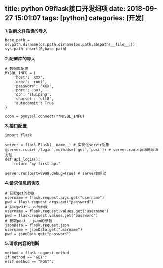 title: python 09flask接口开发细项
date: 2018-09-27 15:01:07
tags: [python]
categories: [开发]
---
**1.当前文件路径的导入**
```
base_path = os.path.dirname(os.path.dirname(os.path.abspath(__file__)))
sys.path.insert(0,base_path)
```

<!--more-->


**2.配置库的导入**
```
# 数据库配置
MYSQL_INFO = {
    'host': 'XXX',
    'user': 'root',
    'password': 'XXX',
    'port': 3307,
    'db': 'shuiping',
    'charset': 'utf8',
    'autocommit': True
}
```
```
coon = pymysql.connect(**MYSQL_INFO)
```
**3.接口配置**
```
import flask

server = flask.Flask(__name__) # 实例化server对象
@server.route('/login',methods=["get","post"]) # server.route装饰器装饰方法
def api_login():
    return "my first api"

server.run(port=8999,debug=True) # server的启动
```
**4.请求信息的读取**
```
# 获取get的参数
username = flask.request.args.get("username")
pwd = flask.request.args.get("password")
# 获取post - kv的参数
username = flask.request.values.get("username")
pwd = flask.request.values.get("password")
# 获取post - json的参数
jsonData = flask.request.json
username = jsonData.get("username")
pwd = jsonData.get("password")
```
**5.请求内容的判断**
```
method = flask.request.method
if method == "GET":
elif method == "POST":
```